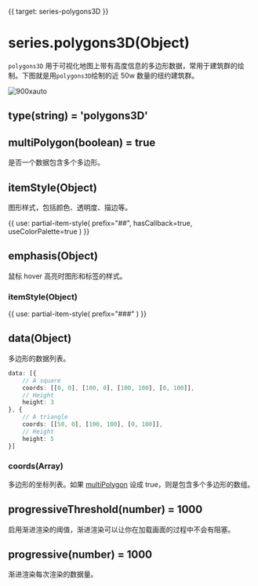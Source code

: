 {{ target: series-polygons3D }}

# series.polygons3D(Object)

`polygons3D` 用于可视化地图上带有高度信息的多边形数据，常用于建筑群的绘制。下图就是用`polygons3D`绘制的近 50w 数量的纽约建筑群。

![900xauto](~polygons3D-ny.jpg)

## type(string) = 'polygons3D'

## multiPolygon(boolean) = true

是否一个数据包含多个多边形。

## itemStyle(Object)

图形样式，包括颜色、透明度、描边等。

{{ use: partial-item-style(
    prefix="##",
    hasCallback=true,
    useColorPalette=true
) }}

## emphasis(Object)

鼠标 hover 高亮时图形和标签的样式。

### itemStyle(Object)

{{ use: partial-item-style(
    prefix="###"
) }}

## data(Object)

多边形的数据列表。

```ts
data: [{
    // A square
    coords: [[0, 0], [100, 0], [100, 100], [0, 100]],
    // Height
    height: 3
}, {
    // A triangle
    coords: [[50, 0], [100, 100], [0, 100]],
    // Height
    height: 5
}]
```

### coords(Array)

多边形的坐标列表。如果 [multiPolygon](~series-polygons3D.multiPolygon) 设成 true，则是包含多个多边形的数组。


## progressiveThreshold(number) = 1000

启用渐进渲染的阈值，渐进渲染可以让你在加载画面的过程中不会有阻塞。

## progressive(number) = 1000

渐进渲染每次渲染的数据量。